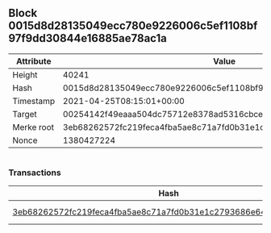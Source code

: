 ## Block 0015d8d28135049ecc780e9226006c5ef1108bf97f9dd30844e16885ae78ac1a

Attribute | Value
--- | ---
Height | 40241
Hash | 0015d8d28135049ecc780e9226006c5ef1108bf97f9dd30844e16885ae78ac1a
Timestamp | 2021-04-25T08:15:01+00:00
Target | 00254142f49eaaa504dc75712e8378ad5316cbcead634704b3734b6271167cc4
Merke root | 3eb68262572fc219feca4fba5ae8c71a7fd0b31e1c2793686e64a2929567fe05
Nonce | 1380427224

```

```

### Transactions

Hash | Amount
--- | ---
[3eb68262572fc219feca4fba5ae8c71a7fd0b31e1c2793686e64a2929567fe05](3eb68262572fc219feca4fba5ae8c71a7fd0b31e1c2793686e64a2929567fe05.md) | 10.00000000 SKEPTI 
